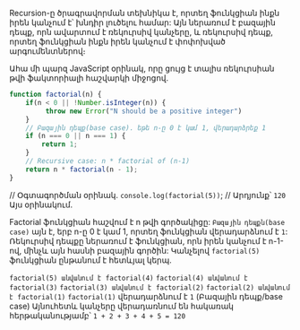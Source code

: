 Recursion-ը ծրագրավորման տեխնիկա է, որտեղ ֆունկցիան ինքն իրեն կանչում է՝ խնդիր լուծելու համար: Այն ներառում է բազային դեպք, որն ավարտում է ռեկուրսիվ կանչերը, և ռեկուրսիվ դեպք, որտեղ ֆունկցիան ինքն իրեն կանչում է փոփոխված արգումենտներով։

Ահա մի պարզ JavaScript օրինակ, որը ցույց է տալիս ռեկուրսիան թվի ֆակտորիալի հաշվարկի միջոցով.

```javascript
function factorial(n) {
    if(n < 0 || !Number.isInteger(n)) {
         throw new Error("N should be a positive integer")   
    }
    // Բազային դեպք(base case). եթե n-ը 0 է կամ 1, վերադարձրեք 1
    if (n === 0 || n === 1) {
        return 1;
    }
    // Recursive case: n * factorial of (n-1)
    return n * factorial(n - 1);
}
```

// Օգտագործման օրինակ. `console.log(factorial(5))`; // Արդյունք՝ `120` Այս օրինակում.

Factorial ֆունկցիան հաշվում է n թվի գործակիցը: `Բազային դեպքն(base case)` այն է, երբ n-ը 0 է կամ 1, որտեղ ֆունկցիան վերադարձնում է `1`:
Ռեկուրսիվ դեպքը ներառում է ֆունկցիան, որն իրեն կանչում է n-1-ով, մինչև այն հասնի բազային գործին:
Կանչելով `factorial(5)` ֆունկցիան ընթանում է հետևյալ կերպ.

`factorial(5) անվանում է factorial(4)` `factorial(4) անվանում է factorial(3)` `factorial(3) անվանում է factorial(2)` `factorial(2) անվանում է factorial(1)` `factorial(1)` վերադարձնում է `1` (Բազային դեպք/base case)
Այնուհետև կանչերը վերադառնում են հակառակ հերթականությամբ՝ `1 + 2 + 3 + 4 + 5 = 120`

